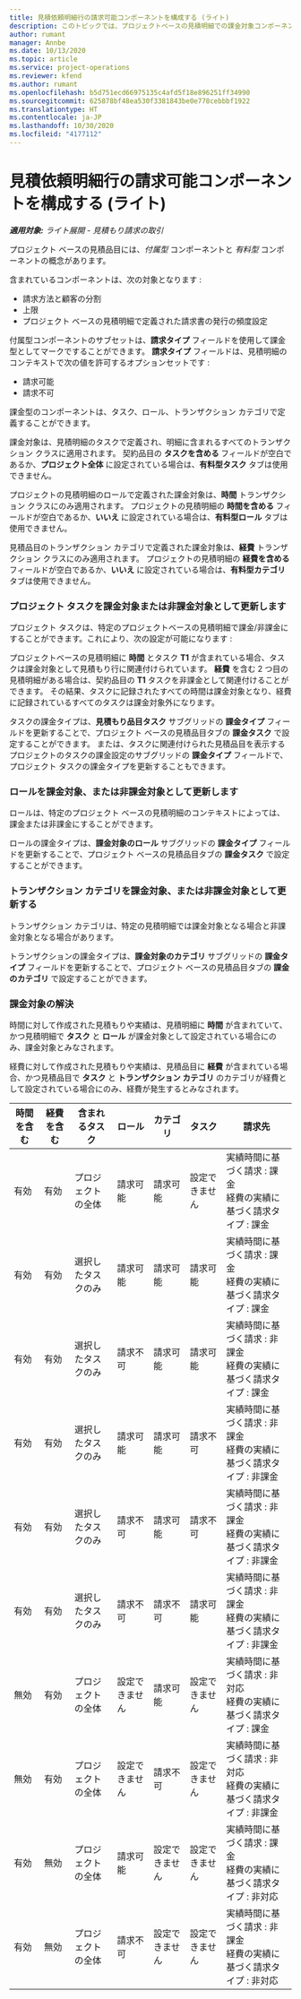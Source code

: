 ```yaml
---
title: 見積依頼明細行の請求可能コンポーネントを構成する (ライト)
description: このトピックでは、プロジェクトベースの見積明細での課金対象コンポーネントと非課金対象コンポーネントの設定に関する情報を提供します。
author: rumant
manager: Annbe
ms.date: 10/13/2020
ms.topic: article
ms.service: project-operations
ms.reviewer: kfend
ms.author: rumant
ms.openlocfilehash: b5d751ecd66975135c4afd5f18e896251ff34990
ms.sourcegitcommit: 625878bf48ea530f3381843be0e778cebbbf1922
ms.translationtype: HT
ms.contentlocale: ja-JP
ms.lasthandoff: 10/30/2020
ms.locfileid: "4177112"
---
```

# <a name="configure-the-chargeable-components-of-a-quote-line---lite"></a>見積依頼明細行の請求可能コンポーネントを構成する (ライト)

_**適用対象:** ライト展開 - 見積もり請求の取引_

プロジェクト ベースの見積品目には、*付属型* コンポーネントと *有料型* コンポーネントの概念があります。

含まれているコンポーネントは、次の対象となります :

  - 請求方法と顧客の分割
  - 上限 
  - プロジェクト ベースの見積明細で定義された請求書の発行の頻度設定

付属型コンポーネントのサブセットは、**請求タイプ** フィールドを使用して課金型としてマークですることができます。 **請求タイプ** フィールドは、見積明細のコンテキストで次の値を許可するオプションセットです :

  - 請求可能
  - 請求不可

課金型のコンポーネントは、タスク、ロール、トランザクション カテゴリで定義することができます。

課金対象は、見積明細のタスクで定義され、明細に含まれるすべてのトランザクション クラスに適用されます。 契約品目の **タスクを含める** フィールドが空白であるか、**プロジェクト全体** に設定されている場合は、**有料型タスク** タブは使用できません。

プロジェクトの見積明細のロールで定義された課金対象は、**時間** トランザクション クラスにのみ適用されます。 プロジェクトの見積明細の **時間を含める** フィールドが空白であるか、**いいえ** に設定されている場合は、**有料型ロール** タブは使用できません。

見積品目のトランザクション カテゴリで定義された課金対象は、**経費** トランザクション クラスにのみ適用されます。 プロジェクトの見積明細の **経費を含める** フィールドが空白であるか、**いいえ** に設定されている場合は、**有料型カテゴリ** タブは使用できません。

### <a name="update-a-project-task-to-be-chargeable-or-non-chargeable"></a>プロジェクト タスクを課金対象または非課金対象として更新します

プロジェクト タスクは、特定のプロジェクトベースの見積明細で課金/非課金にすることができます。これにより、次の設定が可能になります :

プロジェクトベースの見積明細に **時間** とタスク **T1** が含まれている場合、タスクは課金対象として見積もり行に関連付けられています。 **経費** を含む 2 つ目の見積明細がある場合は、契約品目の **T1** タスクを非課金として関連付けることができます。 その結果、タスクに記録されたすべての時間は課金対象となり、経費に記録されているすべてのタスクは課金対象外になります。

タスクの課金タイプは、**見積もり品目タスク** サブグリッドの **課金タイプ** フィールドを更新することで、プロジェクト ベースの見積品目タブの **課金タスク** で設定することができます。 または、タスクに関連付けられた見積品目を表示するプロジェクトのタスクの課金設定のサブグリッドの **課金タイプ** フィールドで、プロジェクト タスクの課金タイプを更新することもできます。

### <a name="update-a-role-to-be-chargeable-or-non-chargeable"></a>ロールを課金対象、または非課金対象として更新します

ロールは、特定のプロジェクト ベースの見積明細のコンテキストによっては、課金または非課金にすることができます。

ロールの課金タイプは、**課金対象のロール** サブグリッドの **課金タイプ** フィールドを更新することで、プロジェクト ベースの見積品目タブの **課金タスク** で設定することができます。

### <a name="update-a-transaction-category-to-be-chargeable-or-non-chargeable"></a>トランザクション カテゴリを課金対象、または非課金対象として更新する

トランザクション カテゴリは、特定の見積明細では課金対象となる場合と非課金対象となる場合があります。

トランザクションの課金タイプは、**課金対象のカテゴリ** サブグリッドの **課金タイプ** フィールドを更新することで、プロジェクト ベースの見積品目タブの **課金のカテゴリ** で設定することができます。

### <a name="resolve-chargeability"></a>課金対象の解決
時間に対して作成された見積もりや実績は、見積明細に **時間** が含まれていて、かつ見積明細で **タスク** と **ロール** が課金対象として設定されている場合にのみ、課金対象とみなされます。

経費に対して作成された見積もりや実績は、見積品目に **経費** が含まれている場合、かつ見積品目で **タスク** と **トランザクション カテゴリ** のカテゴリが経費として設定されている場合にのみ、経費が発生するとみなされます。

| 時間を含む | 経費を含む | 含まれるタスク | ロール | カテゴリ | タスク​ | 請求先 |
| --- | --- | --- | --- | --- | --- | --- |
| 有効 | 有効 | プロジェクトの全体 | 請求可能 | 請求可能 | 設定できません | 実績時間に基づく請求 : 課金 </br>経費の実績に基づく請求タイプ : 課金 |
| 有効 | 有効 | 選択したタスクのみ | 請求可能 | 請求可能 | 請求可能 | 実績時間に基づく請求 : 課金</br>経費の実績に基づく請求タイプ : 課金 |
| 有効 | 有効 | 選択したタスクのみ | 請求不可 | 請求可能 | 請求可能 | 実績時間に基づく請求 : 非課金</br>経費の実績に基づく請求タイプ : 課金 |
| 有効 | 有効 | 選択したタスクのみ | 請求可能 | 請求可能 | 請求不可 | 実績時間に基づく請求 : 非課金</br> 経費の実績に基づく請求タイプ : 非課金 |
| 有効 | 有効 | 選択したタスクのみ | 請求不可 | 請求可能 | 請求不可 | 実績時間に基づく請求 : 非課金</br> 経費の実績に基づく請求タイプ : 非課金 |
| 有効 | 有効 | 選択したタスクのみ | 請求不可 | 請求不可 | 請求可能 | 実績時間に基づく請求 : 非課金</br> 経費の実績に基づく請求タイプ : 非課金 |
| 無効 | 有効 | プロジェクトの全体 | 設定できません | 請求可能 | 設定できません | 実績時間に基づく請求 : 非対応 </br>経費の実績に基づく請求タイプ : 課金 |
| 無効 | 有効 | プロジェクトの全体 | 設定できません | 請求不可 | 設定できません | 実績時間に基づく請求 : 非対応 </br>経費の実績に基づく請求タイプ : 非課金 |
| 有効 | 無効 | プロジェクトの全体 | 請求可能 | 設定できません | 設定できません | 実績時間に基づく請求 : 課金</br>経費の実績に基づく請求タイプ : 非対応 |
| 有効 | 無効 | プロジェクトの全体 | 請求不可 | 設定できません | 設定できません | 実績時間に基づく請求 : 非課金 </br>経費の実績に基づく請求タイプ : 非対応 |
